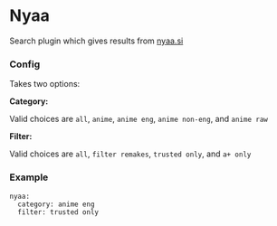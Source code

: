 # Nyaa
Search plugin which gives results from [nyaa.si](http://nyaa.si/)
### Config
Takes two options:

**Category:**

Valid choices are `all`, `anime`, `anime eng`, `anime non-eng`, and `anime raw`

**Filter:**

Valid choices are `all`, `filter remakes`, `trusted only`, and `a+ only`



### Example
```
nyaa:
  category: anime eng
  filter: trusted only
```